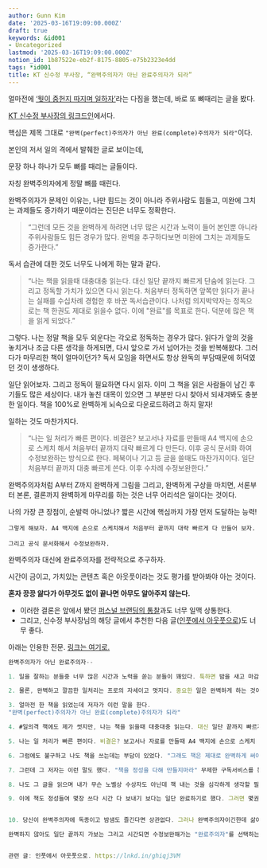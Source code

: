 ```yaml
---
author: Gunn Kim
date: '2025-03-16T19:09:00.000Z'
draft: true
keywords: &id001
- Uncategorized
lastmod: '2025-03-16T19:09:00.000Z'
notion_id: 1b87522e-eb2f-8175-8805-e75b2323e4dd
tags: *id001
title: KT 신수정 부사장, “완벽주의자가 아닌 완료주의자가 되라”
---
```


얼마전에 [‘뭣이 중헌지 따지며 일하자’](/91a1d161a0ac48ac9bc7c34190ec64aa)라는 다짐을 했는데, 바로 또 뼈때리는 글을 봤다.

[KT 신수정 부사장의 링크드인](https://www.linkedin.com/feed/update/urn:li:activity:6954026060292255745/)에서다.


핵심은 제목 그대로 `"완벽(perfect)주의자가 아닌 완료(complete)주의자가 되라"`이다.

본인의 저서 일의 격에서 발췌한 글로 보이는데,

문장 하나 하나가 모두 뼈를 때리는 글들이다.


자칭 완벽주의자에게 정말 뼈를 때린다. 


완벽주의자가 문제인 이유는, 나만 힘드는 것이 아니라 주위사람도 힘들고, 미완에 그치는 과제들도 증가하기 때문이라는 진단은 너무도 정확한다.

> “그런데 모든 것을 완벽하게 하려면 너무 많은 시간과 노력이 들어 본인뿐 아니라 주위사람들도 힘든 경우가 많다. 완벽을 추구하다보면 미완에 그치는 과제들도 증가한다.”


독서 습관에 대한 것도 너무도 나에게 하는 말과 같다.

> “나는 책을 읽을때 대충대충 읽는다. 대신 일단 끝까지 빠르게 단숨에 읽는다. 그리고 정독할 가치가 있으면 다시 읽는다. 처음부터 정독하면 앞쪽만 읽다가 끝나는 실패를 수십차례 경험한 후 바꾼 독서습관이다. 나처럼 의지박약자는 정독으로는 책 한권도 제대로 읽을수 없다. 이에 "완료"를 목표로 한다. 덕분에 많은 책을 읽게 되었다.”

그렇다. 나는 정말 책을 모두 외운다는 각오로 정독하는 경우가 많다. 읽다가 앞의 것을 놓치거나 조금 다른 생각을 하게되면, 다시 앞으로 가서 넘어가는 것을 반복해왔다. 그러다가 마무리한 책이 얼마이던가? 독서 모임을 하면서도 항상 완독의 부담때문에 허덕였던 것이 생생하다.

일단 읽어보자. 그리고 정독이 필요하면 다시 읽자. 이미 그 책을 읽은 사람들이 남긴 후기들도 많은 세상이다. 내가 놓친 대목이 있으면 그 부분만 다시 찾아서 되새겨봐도 충분한 일이다. 책을 100%로 완벽하게 뇌속으로 다운로드하려고 하지 말자!


일하는 것도 마찬가지다.

> “나는 일 처리가 빠른 편이다. 비결은? 보고서나 자료를 만들때 A4 백지에 손으로 스케치 해서 처음부터 끝까지 대략 빠르게 다 만든다. 이후 공식 문서화 하여 수정보완하는 방식으로 한다. 페북이나 기고 등 글을 쓸때도 마찬가지이다. 일단 처음부터 끝까지 대충 빠르게 쓴다. 이후 수차례 수정보완한다.”

완벽주의자처럼 A부터 Z까지 완벽하게 그림을 그리고, 완벽하게 구상을 마치면, 서론부터 본론, 결론까지 완벽하게 마무리를 하는 것은 너무 어리석은 일이다는 것이다.


나의 가장 큰 장점이, 순발력 아니었나? 짧은 시간에 핵심까지 가장 먼저 도달하는 능력!

`그렇게 해보자. A4 백지에 손으로 스케치해서 처음부터 끝까지 대략 빠르게 다 만들어 보자.`

`그리고 공식 문서화해서 수정보완하자.`


완벽주의자 대신에 완료주의자를 전략적으로 추구하자.

시간이 금이고, 가치있는 콘텐츠 혹은 아웃풋이라는 것도 평가를 받아봐야 아는 것이다. 


**혼자 끙끙 앓다가 아무것도 없이 끝나면 아무도 알아주지 않는다.**

- 이러한 결론은 앞에서 봤던 [퍼스널 브랜딩의 통찰](/5faaf0b903db4be3b44ca95bc7295224)과도 너무 일맥 상통한다.
- 그리고, 신수정 부사장님의 해당 글에서 추천한 다음 글([인풋에서 아웃풋으로](https://www.linkedin.com/posts/soojung-shin-30398b75_%EC%9D%B8%ED%92%8B%EC%97%90%EC%84%9C-%EC%95%84%EC%9B%83%ED%92%8B%EC%9C%BC%EB%A1%9C-1-%EC%96%BC%EB%A7%88%EC%A0%84-%EB%8F%85%EC%84%9C%EB%A5%BC-%EC%97%B4%EC%8B%AC%ED%9E%88-%ED%95%98%EB%8A%94-%EB%B6%84%EC%9D%84-%EB%A7%8C%EB%82%AC%EB%8B%A4-activity-6956408464445251586-ooFm/?utm_source=linkedin_share&utm_medium=android_app))도 너무 좋다.

아래는 인용한 전문. [링크는 여기로.](https://www.linkedin.com/feed/update/urn:li:activity:6954026060292255745/)

```javascript
완벽주의자가 아닌 완료주의자--

1. 일을 잘하는 분들중 너무 많은 시간과 노력을 쏟는 분들이 꽤있다. 툭하면 밤을 새고 마감직전에 일을 끝낸다. 여유가 부족하고 분주하다. 이런 분들은 대개 완벽하게 하려는 성향을 가진 분들이다.

2. 물론, 완벽하고 깔끔한 일처리는 프로의 자세이고 멋지다. 중요한 일은 완벽하게 하는 것이 좋다. 그런데 모든 것을 완벽하게 하려면 너무 많은 시간과 노력이 들어 본인뿐 아니라 주위사람들도 힘든 경우가 많다. 완벽을 추구하다보면 미완에 그치는 과제들도 증가한다.

3. 얼마전 한 책을 읽었는데 저자가 이런 말을 한다.
"완벽(perfect)주의자가 아닌 완료(complete)주의자가 되라"

4. #일의격 책에도 제가 썻지만, 나는 책을 읽을때 대충대충 읽는다. 대신 일단 끝까지 빠르게 단숨에 읽는다. 그리고 정독할 가치가 있으면 다시 읽는다. 처음부터 정독하면 앞쪽만 읽다가 끝나는 실패를 수십차례 경험한 후 바꾼 독서습관이다. 나처럼 의지박약자는 정독으로는 책 한권도 제대로 읽을수 없다. 이에 "완료"를 목표로 한다. 덕분에 많은 책을 읽게 되었다.

5. 나는 일 처리가 빠른 편이다. 비결은? 보고서나 자료를 만들때 A4 백지에 손으로 스케치 해서 처음부터 끝까지 대략 빠르게 다 만든다. 이후 공식 문서화 하여 수정보완하는 방식으로 한다. 페북이나 기고 등 글을 쓸때도 마찬가지이다. 일단 처음부터 끝까지 대충 빠르게 쓴다. 이후 수차례 수정보완한다.

6. 그럼에도 불구하고 나도 책을 쓰는데는 부담이 있었다. "그래도 책은 제대로 완벽하게 써야 하지 않을까. 대충쓰면 독자들에게 욕먹을텐데"

7. 그런데 그 저자는 이런 말도 했다. "책을 정성을 다해 만들지마라" 무제한 구독서비스를 통해 이 책을 읽었는데 그 책 자체가 얇고 내용도 별로 없어 한시간만에 다 읽었다. 솔직히 돈 주고 사 읽기엔 아까운 책이었고 저자 스스로도 자기가 대충 쓴 책이라고 했다. 그런데 일본에서 몇십만권이 팔린 자기개발분야 베스트셀러였다.

8. 나도 그 글을 읽으며 내가 무슨 노벨상 수상자도 아닌데 책 내는 것을 심각하게 생각할 필요가 전혀 없다는 생각이 들었다. 그리고는 유명저자들의 책들을 보니 대충 쓴 책도 매우 많음을 발견했다. 흥미로운것은 정성들여 쓴다고 많이 팔리는것이 아니라는 사실이었다.

9. 이에 책도 정성들여 몇장 쓰다 시간 다 보내기 보다는 일단 완료하기로 했다. 그러면 몇권도 쓸수 있을듯 하다.


10. 당신이 완벽주의자에 독종이고 밤샘도 즐긴다면 상관없다. 그러나 완벽주의자이긴한데 삶이 너무 힘들다면? 또는 나같은 의지박약자라면?

완벽하지 않아도 일단 끝까지 가보는 그리고 시간되면 수정보완해가는 "완료주의자"를 선택하는것이 어떨까?


관련 글: 인풋에서 아웃풋으로. https://lnkd.in/ghiqj3VM
```


